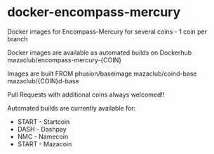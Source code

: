 # docker-encompass-mercury
Docker images for Encompass-Mercury for several coins - 1 coin per branch

Docker images are available as automated builds on Dockerhub
 mazaclub/encompass-mercury-{COIN}

Images are built FROM
phusion/baseimage
mazaclub/coind-base
mazaclub/{COIN}d-base

Pull Requests with additional coins always welcomed!! 

Automated builds are currently available for:
 - START - Startcoin
 - DASH  - Dashpay
 - NMC   - Namecoin
 - START   - Mazacoin
